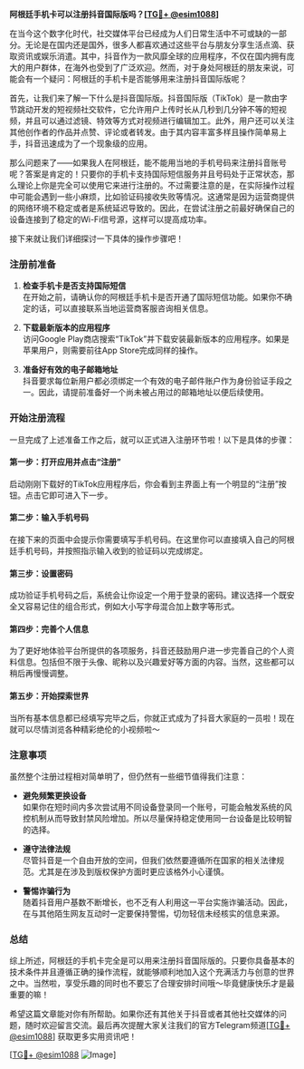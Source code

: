 **阿根廷手机卡可以注册抖音国际版吗？[[TG💪+ @esim1088](https://t.me/s/esim1088)]**

在当今这个数字化时代，社交媒体平台已经成为人们日常生活中不可或缺的一部分。无论是在国内还是国外，很多人都喜欢通过这些平台与朋友分享生活点滴、获取资讯或娱乐消遣。其中，抖音作为一款风靡全球的应用程序，不仅在国内拥有庞大的用户群体，在海外也受到了广泛欢迎。然而，对于身处阿根廷的朋友来说，可能会有一个疑问：阿根廷的手机卡是否能够用来注册抖音国际版呢？

首先，让我们来了解一下什么是抖音国际版。抖音国际版（TikTok）是一款由字节跳动开发的短视频社交软件，它允许用户上传时长从几秒到几分钟不等的短视频，并且可以通过滤镜、特效等方式对视频进行编辑加工。此外，用户还可以关注其他创作者的作品并点赞、评论或者转发。由于其内容丰富多样且操作简单易上手，抖音迅速成为了一个现象级的应用。

那么问题来了——如果我人在阿根廷，能不能用当地的手机号码来注册抖音账号呢？答案是肯定的！只要你的手机卡支持国际短信服务并且号码处于正常状态，那么理论上你是完全可以使用它来进行注册的。不过需要注意的是，在实际操作过程中可能会遇到一些小麻烦，比如验证码接收失败等情况。这通常是因为运营商提供的网络环境不稳定或者是系统延迟导致的。因此，在尝试注册之前最好确保自己的设备连接到了稳定的Wi-Fi信号源，这样可以提高成功率。

接下来就让我们详细探讨一下具体的操作步骤吧！

### 注册前准备

1. **检查手机卡是否支持国际短信**  
   在开始之前，请确认你的阿根廷手机卡是否开通了国际短信功能。如果你不确定的话，可以直接联系当地运营商客服咨询相关信息。
   
2. **下载最新版本的应用程序**  
   访问Google Play商店搜索“TikTok”并下载安装最新版本的应用程序。如果是苹果用户，则需要前往App Store完成同样的操作。

3. **准备好有效的电子邮箱地址**  
   抖音要求每位新用户都必须绑定一个有效的电子邮件账户作为身份验证手段之一。因此，请提前准备好一个尚未被占用过的邮箱地址以便后续使用。

### 开始注册流程

一旦完成了上述准备工作之后，就可以正式进入注册环节啦！以下是具体的步骤：

#### 第一步：打开应用并点击“注册”
启动刚刚下载好的TikTok应用程序后，你会看到主界面上有一个明显的“注册”按钮。点击它即可进入下一步。

#### 第二步：输入手机号码
在接下来的页面中会提示你需要填写手机号码。在这里你可以直接填入自己的阿根廷手机号码，并按照指示输入收到的验证码以完成绑定。

#### 第三步：设置密码
成功验证手机号码之后，系统会让你设定一个用于登录的密码。建议选择一个既安全又容易记住的组合形式，例如大小写字母混合加上数字等形式。

#### 第四步：完善个人信息
为了更好地体验平台所提供的各项服务，抖音还鼓励用户进一步完善自己的个人资料信息。包括但不限于头像、昵称以及兴趣爱好等方面的内容。当然，这些都可以稍后再慢慢调整。

#### 第五步：开始探索世界
当所有基本信息都已经填写完毕之后，你就正式成为了抖音大家庭的一员啦！现在就可以尽情浏览各种精彩绝伦的小视频啦～

### 注意事项

虽然整个注册过程相对简单明了，但仍然有一些细节值得我们注意：

- **避免频繁更换设备**  
  如果你在短时间内多次尝试用不同设备登录同一个账号，可能会触发系统的风控机制从而导致封禁风险增加。所以尽量保持稳定使用同一台设备是比较明智的选择。

- **遵守法律法规**  
  尽管抖音是一个自由开放的空间，但我们依然要遵循所在国家的相关法律规范。尤其是在涉及到版权保护方面时更应该格外小心谨慎。

- **警惕诈骗行为**  
  随着抖音用户基数不断增长，也不乏有人利用这一平台实施诈骗活动。因此，在与其他陌生网友互动时一定要保持警惕，切勿轻信未经核实的信息来源。

### 总结

综上所述，阿根廷的手机卡完全是可以用来注册抖音国际版的。只要你具备基本的技术条件并且遵循正确的操作流程，就能够顺利地加入这个充满活力与创意的世界之中。当然啦，享受乐趣的同时也不要忘了合理安排时间哦～毕竟健康快乐才是最重要的嘛！

希望这篇文章能对你有所帮助。如果你还有其他关于抖音或者其他社交媒体的问题，随时欢迎留言交流。最后再次提醒大家关注我们的官方Telegram频道[[TG💪+ @esim1088](https://t.me/s/esim1088)] 获取更多实用资讯吧！

[[TG💪+ @esim1088](https://t.me/s/esim1088) ![Image](https://i.postimg.cc/4NQfJmqS/Snipaste-2025-05-13-00-14-12.png)]